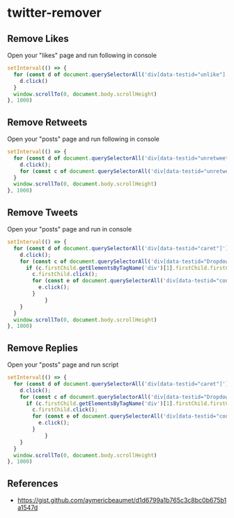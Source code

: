 # twitter-remover

## Remove Likes

Open your "likes" page and run following in console

```javascript
setInterval(() => {
  for (const d of document.querySelectorAll('div[data-testid="unlike"]')) {
    d.click()
  }
  window.scrollTo(0, document.body.scrollHeight)
}, 1000)
```

## Remove Retweets

Open your "posts" page and run following in console

```javascript
setInterval(() => {
  for (const d of document.querySelectorAll('div[data-testid="unretweet"]')) {
    d.click();
    for (const c of document.querySelectorAll('div[data-testid="unretweetConfirm"]')) { c.click(); }
  }
  window.scrollTo(0, document.body.scrollHeight)
}, 1000)
```

## Remove Tweets

Open your "posts" page and run in console

```javascript
setInterval(() => {
  for (const d of document.querySelectorAll('div[data-testid="caret"]')) {
    d.click();
    for (const c of document.querySelectorAll('div[data-testid="Dropdown"]')) {
      if (c.firstChild.getElementsByTagName('div')[1].firstChild.firstChild.innerText == "Delete") {
        c.firstChild.click();
        for (const e of document.querySelectorAll('div[data-testid="confirmationSheetConfirm"]')) {
          e.click();
        }
			}
    }
  }
  window.scrollTo(0, document.body.scrollHeight)
}, 1000)
```

## Remove Replies

Open your "posts" page and run script

```javascript
setInterval(() => {
  for (const d of document.querySelectorAll('div[data-testid="caret"]')) {
    d.click();
    for (const c of document.querySelectorAll('div[data-testid="Dropdown"]')) {
      if (c.firstChild.getElementsByTagName('div')[1].firstChild.firstChild.innerText == "Delete") {
        c.firstChild.click();
        for (const e of document.querySelectorAll('div[data-testid="confirmationSheetConfirm"]')) {
          e.click();
        }
			}
    }
  }
  window.scrollTo(0, document.body.scrollHeight)
}, 1000)
```

## References

* https://gist.github.com/aymericbeaumet/d1d6799a1b765c3c8bc0b675b1a1547d
